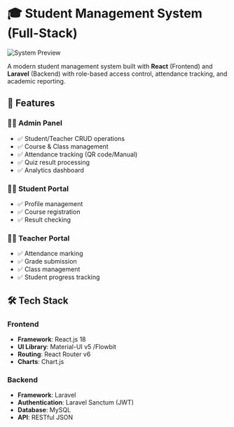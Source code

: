 # 🎓 Student Management System (Full-Stack)

![System Preview](.Screenshots/dashboard.png)

A modern student management system built with **React** (Frontend) and **Laravel** (Backend) with role-based access control, attendance tracking, and academic reporting.

## 🌟 Features

### 👨‍💻 Admin Panel
- ✅ Student/Teacher CRUD operations
- ✅ Course & Class management
- ✅ Attendance tracking (QR code/Manual)
- ✅ Quiz result processing
- ✅ Analytics dashboard

### 👩‍🎓 Student Portal
- ✅ Profile management
- ✅ Course registration
- ✅ Result checking


### 👨‍🏫 Teacher Portal
- ✅ Attendance marking
- ✅ Grade submission
- ✅ Class management
- ✅ Student progress tracking

## 🛠 Tech Stack

### Frontend
- **Framework**: React.js 18
- **UI Library**: Material-UI v5 /Flowbit
- **Routing**: React Router v6
- **Charts**: Chart.js


### Backend
- **Framework**: Laravel 
- **Authentication**: Laravel Sanctum (JWT)
- **Database**: MySQL
- **API**: RESTful JSON


